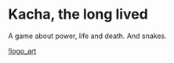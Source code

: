 # Kacha, the long lived

A game about power, life and death. And snakes.

[!logo_art](img/logo_readme.png "yeah this is totally what I had in mind DALLE")

